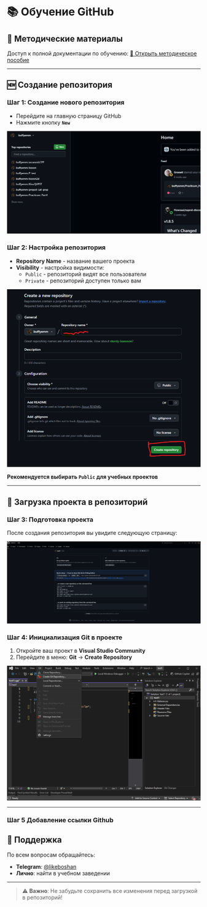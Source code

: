 ﻿# 📚 Обучение GitHub

## 📖 Методические материалы
Доступ к полной документации по обучению:
[📄 Открыть методическое пособие](https://docs.google.com/document/d/1om947K__I2kWmfEZ1dXwYfzWbCecrz0MVUEBZojgfFA/edit?tab=t.0#heading=h.x4u1bxtik54)

---

## 🆕 Создание репозитория

### Шаг 1: Создание нового репозитория
- Перейдите на главную страницу GitHub
- Нажмите кнопку **`New`**

![Создание репозитория](photo/image0.png)

### Шаг 2: Настройка репозитория
- **Repository Name** - название вашего проекта
- **Visibility** - настройка видимости:
  - `Public` - репозиторий видят все пользователи
  - `Private` - репозиторий доступен только вам

![Настройка репозитория](photo/image1.png)

**Рекомендуется выбирать `Public` для учебных проектов**

---

## 🚀 Загрузка проекта в репозиторий

### Шаг 3: Подготовка проекта
После создания репозитория вы увидите следующую страницу:

![Пустой репозиторий](photo/image2.png)

### Шаг 4: Инициализация Git в проекте
1. Откройте ваш проект в **Visual Studio Community**
2. Перейдите в меню: **Git** → **Create Repository**

![Создание репозитория в VS](photo/image3.png)

---

### Шаг 5 Добавление ссылки Github


## 💬 Поддержка

По всем вопросам обращайтесь:
- **Telegram**: [@likeboshan](https://t.me/likeboshan)
- **Лично**: найти в учебном заведении

---

> ⚠️ **Важно**: Не забудьте сохранить все изменения перед загрузкой в репозиторий!
